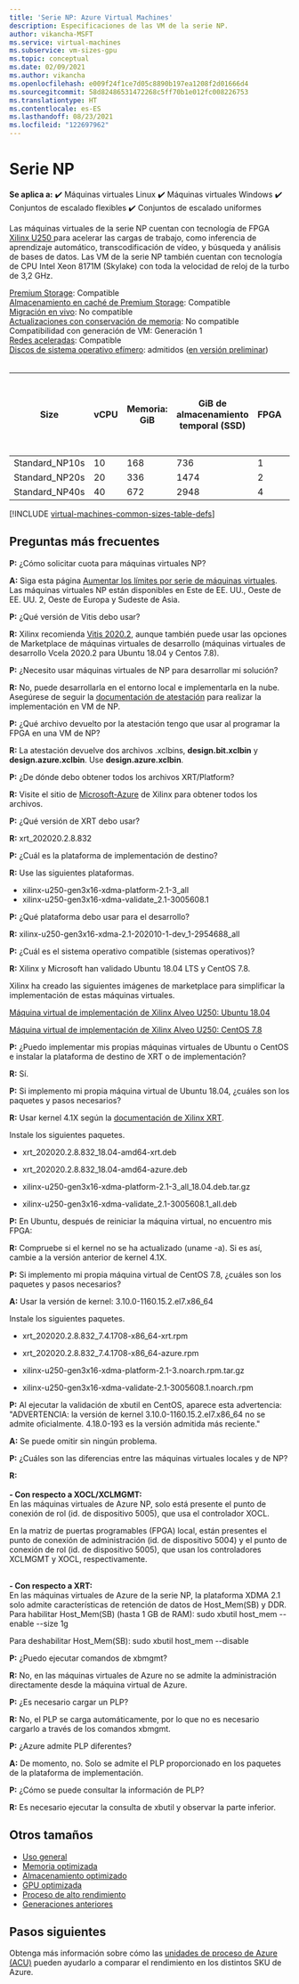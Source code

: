 ```yaml
---
title: 'Serie NP: Azure Virtual Machines'
description: Especificaciones de las VM de la serie NP.
author: vikancha-MSFT
ms.service: virtual-machines
ms.subservice: vm-sizes-gpu
ms.topic: conceptual
ms.date: 02/09/2021
ms.author: vikancha
ms.openlocfilehash: e009f24f1ce7d05c8890b197ea1208f2d01666d4
ms.sourcegitcommit: 58d82486531472268c5ff70b1e012fc008226753
ms.translationtype: HT
ms.contentlocale: es-ES
ms.lasthandoff: 08/23/2021
ms.locfileid: "122697962"
---
```

# <a name="np-series"></a>Serie NP 

**Se aplica a:** :heavy_check_mark: Máquinas virtuales Linux :heavy_check_mark: Máquinas virtuales Windows :heavy_check_mark: Conjuntos de escalado flexibles :heavy_check_mark: Conjuntos de escalado uniformes

Las máquinas virtuales de la serie NP cuentan con tecnología de FPGA [Xilinx U250 ](https://www.xilinx.com/products/boards-and-kits/alveo/u250.html) para acelerar las cargas de trabajo, como inferencia de aprendizaje automático, transcodificación de vídeo, y búsqueda y análisis de bases de datos. Las VM de la serie NP también cuentan con tecnología de CPU Intel Xeon 8171M (Skylake) con toda la velocidad de reloj de la turbo de 3,2 GHz.

[Premium Storage](premium-storage-performance.md): Compatible<br>
[Almacenamiento en caché de Premium Storage](premium-storage-performance.md): Compatible<br>
[Migración en vivo](maintenance-and-updates.md): No compatible<br>
[Actualizaciones con conservación de memoria](maintenance-and-updates.md): No compatible<br>
Compatibilidad con generación de VM: Generación 1<br>
[Redes aceleradas](../virtual-network/create-vm-accelerated-networking-cli.md): Compatible<br>
[Discos de sistema operativo efímero](ephemeral-os-disks.md): admitidos ([en versión preliminar](ephemeral-os-disks.md#preview---ephemeral-os-disks-can-now-be-stored-on-temp-disks))<br>
<br>

| Size | vCPU | Memoria: GiB | GiB de almacenamiento temporal (SSD) | FPGA | Memoria de FPGA: GiB | Discos de datos máx. | N.º máx. de NIC/ancho de banda de red esperado (Mbps) | 
|---|---|---|---|---|---|---|---|
| Standard_NP10s | 10 | 168 | 736  | 1 | 64  | 8 | 1 / 7500 | 
| Standard_NP20s | 20 | 336 | 1474 | 2 | 128 | 16 | 2 / 15000 | 
| Standard_NP40s | 40 | 672 | 2948 | 4 | 256 | 32 | 4 / 30000 | 



[!INCLUDE [virtual-machines-common-sizes-table-defs](../../includes/virtual-machines-common-sizes-table-defs.md)]


##  <a name="frequently-asked-questions"></a>Preguntas más frecuentes

**P:** ¿Cómo solicitar cuota para máquinas virtuales NP?

**A:** Siga esta página [Aumentar los límites por serie de máquinas virtuales](../azure-portal/supportability/per-vm-quota-requests.md). Las máquinas virtuales NP están disponibles en Este de EE. UU., Oeste de EE. UU. 2, Oeste de Europa y Sudeste de Asia.

**P:** ¿Qué versión de Vitis debo usar? 

**R:** Xilinx recomienda [Vitis 2020.2](https://www.xilinx.com/products/design-tools/vitis/vitis-platform.html), aunque también puede usar las opciones de Marketplace de máquinas virtuales de desarrollo (máquinas virtuales de desarrollo Vcela 2020.2 para Ubuntu 18.04 y Centos 7.8).

**P:** ¿Necesito usar máquinas virtuales de NP para desarrollar mi solución? 

**R:** No, puede desarrollarla en el entorno local e implementarla en la nube. Asegúrese de seguir la [documentación de atestación](./field-programmable-gate-arrays-attestation.md) para realizar la implementación en VM de NP. 

**P:** ¿Qué archivo devuelto por la atestación tengo que usar al programar la FPGA en una VM de NP?

**R:** La atestación devuelve dos archivos .xclbins, **design.bit.xclbin** y **design.azure.xclbin**. Use **design.azure.xclbin**.

**P:** ¿De dónde debo obtener todos los archivos XRT/Platform?

**R:** Visite el sitio de [Microsoft-Azure](https://www.xilinx.com/microsoft-azure.html) de Xilinx para obtener todos los archivos.

**P:** ¿Qué versión de XRT debo usar?

**R:** xrt_202020.2.8.832 

**P:** ¿Cuál es la plataforma de implementación de destino?

**R:** Use las siguientes plataformas.
- xilinx-u250-gen3x16-xdma-platform-2.1-3_all
- xilinx-u250-gen3x16-xdma-validate_2.1-3005608.1 

**P:** ¿Qué plataforma debo usar para el desarrollo?

**R:** xilinx-u250-gen3x16-xdma-2.1-202010-1-dev_1-2954688_all 

**P:** ¿Cuál es el sistema operativo compatible (sistemas operativos)? 

**R:** Xilinx y Microsoft han validado Ubuntu 18.04 LTS y CentOS 7.8.

 Xilinx ha creado las siguientes imágenes de marketplace para simplificar la implementación de estas máquinas virtuales. 

[Máquina virtual de implementación de Xilinx Alveo U250: Ubuntu 18.04](https://ms.portal.azure.com/#blade/Microsoft_Azure_Marketplace/GalleryItemDetailsBladeNopdl/id/xilinx.xilinx_alveo_u250_deployment_vm_ubuntu1804_032321)

[Máquina virtual de implementación de Xilinx Alveo U250: CentOS 7.8](https://ms.portal.azure.com/#blade/Microsoft_Azure_Marketplace/GalleryItemDetailsBladeNopdl/id/xilinx.xilinx_alveo_u250_deployment_vm_centos78_032321)

**P:** ¿Puedo implementar mis propias máquinas virtuales de Ubuntu o CentOS e instalar la plataforma de destino de XRT o de implementación? 

**R:** Sí.

**P:** Si implemento mi propia máquina virtual de Ubuntu 18.04, ¿cuáles son los paquetes y pasos necesarios?

**R:** Usar kernel 4.1X según la [documentación de Xilinx XRT](https://www.xilinx.com/support/documentation/sw_manuals/xilinx2020_2/ug1451-xrt-release-notes.pdf).
       
Instale los siguientes paquetes.
- xrt_202020.2.8.832_18.04-amd64-xrt.deb
       
- xrt_202020.2.8.832_18.04-amd64-azure.deb
       
- xilinx-u250-gen3x16-xdma-platform-2.1-3_all_18.04.deb.tar.gz
       
- xilinx-u250-gen3x16-xdma-validate_2.1-3005608.1_all.deb  

**P:** En Ubuntu, después de reiniciar la máquina virtual, no encuentro mis FPGA: 

**R:** Compruebe si el kernel no se ha actualizado (uname -a). Si es así, cambie a la versión anterior de kernel 4.1X. 

**P:** Si implemento mi propia máquina virtual de CentOS 7.8, ¿cuáles son los paquetes y pasos necesarios?

**A:** Usar la versión de kernel: 3.10.0-1160.15.2.el7.x86_64

 Instale los siguientes paquetes.
   
 - xrt_202020.2.8.832_7.4.1708-x86_64-xrt.rpm 
      
 - xrt_202020.2.8.832_7.4.1708-x86_64-azure.rpm 
     
 - xilinx-u250-gen3x16-xdma-platform-2.1-3.noarch.rpm.tar.gz 
      
 - xilinx-u250-gen3x16-xdma-validate-2.1-3005608.1.noarch.rpm  

**P:** Al ejecutar la validación de xbutil en CentOS, aparece esta advertencia: "ADVERTENCIA: la versión de kernel 3.10.0-1160.15.2.el7.x86_64 no se admite oficialmente. 4.18.0-193 es la versión admitida más reciente." 

**A:** Se puede omitir sin ningún problema. 

**P:** ¿Cuáles son las diferencias entre las máquinas virtuales locales y de NP?

**R:**  
<br>
<b>- Con respecto a XOCL/XCLMGMT: </b>
<br>
En las máquinas virtuales de Azure NP, solo está presente el punto de conexión de rol (id. de dispositivo 5005), que usa el controlador XOCL.

En la matriz de puertas programables (FPGA) local, están presentes el punto de conexión de administración (id. de dispositivo 5004) y el punto de conexión de rol (id. de dispositivo 5005), que usan los controladores XCLMGMT y XOCL, respectivamente.

<br>
<b>- Con respecto a XRT: </b>
<br>
En las máquinas virtuales de Azure de la serie NP, la plataforma XDMA 2.1 solo admite características de retención de datos de Host_Mem(SB) y DDR. 
<br>
Para habilitar Host_Mem(SB) (hasta 1 GB de RAM): sudo xbutil host_mem --enable --size 1g 

Para deshabilitar Host_Mem(SB): sudo xbutil host_mem --disable 

**P:** ¿Puedo ejecutar comandos de xbmgmt? 

**R:** No, en las máquinas virtuales de Azure no se admite la administración directamente desde la máquina virtual de Azure. 

 **P:** ¿Es necesario cargar un PLP? 

**R:** No, el PLP se carga automáticamente, por lo que no es necesario cargarlo a través de los comandos xbmgmt. 

 
**P:** ¿Azure admite PLP diferentes? 

**A:** De momento, no. Solo se admite el PLP proporcionado en los paquetes de la plataforma de implementación. 

**P:** ¿Cómo se puede consultar la información de PLP? 

**R:** Es necesario ejecutar la consulta de xbutil y observar la parte inferior. 



## <a name="other-sizes"></a>Otros tamaños

- [Uso general](sizes-general.md)
- [Memoria optimizada](sizes-memory.md)
- [Almacenamiento optimizado](sizes-storage.md)
- [GPU optimizada](sizes-gpu.md)
- [Proceso de alto rendimiento](sizes-hpc.md)
- [Generaciones anteriores](sizes-previous-gen.md)

## <a name="next-steps"></a>Pasos siguientes

Obtenga más información sobre cómo las [unidades de proceso de Azure (ACU)](acu.md) pueden ayudarlo a comparar el rendimiento en los distintos SKU de Azure.